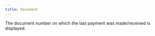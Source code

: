 ```yaml
---
title: Document
---
```



The document number on which the last payment was made/received is displayed.
